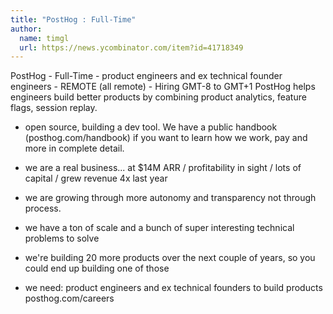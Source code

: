 ```yaml
---
title: "PostHog : Full-Time"
author:
  name: timgl
  url: https://news.ycombinator.com/item?id=41718349
---
```

PostHog - Full-Time - product engineers and ex technical founder engineers - REMOTE (all remote) - Hiring GMT-8 to GMT+1
PostHog helps engineers build better products by combining product analytics, feature flags, session replay.

* open source, building a dev tool. We have a public handbook (posthog.com&#x2F;handbook) if you want to learn how we work, pay and more in complete detail.

* we are a real business... at $14M ARR &#x2F; profitability in sight &#x2F; lots of capital &#x2F; grew revenue 4x last year

* we are growing through more autonomy and transparency not through process.

* we have a ton of scale and a bunch of super interesting technical problems to solve

* we&#x27;re building 20 more products over the next couple of years, so you could end up building one of those

* we need: product engineers and ex technical founders to build products posthog.com&#x2F;careers
<JobApplication />

